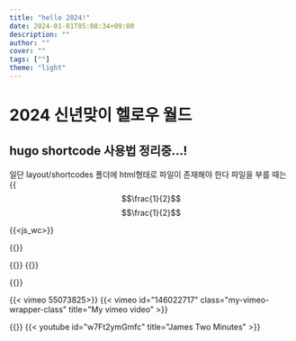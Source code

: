 ```yaml
---
title: "hello 2024!"
date: 2024-01-01T05:08:34+09:00
description: ""
author: ""
cover: ""
tags: [""]
theme: "light"
---
```


# 2024 신년맞이 헬로우 월드
## hugo shortcode 사용법 정리중...!
일단 layout/shortcodes 폴더에 html형태로 파일이 존재해야 한다
파일을 부를 때는 
{{<math>}}
$$\frac{1}{2}$$
$$\frac{1}{2}$$

{{<js_wc>}}

{{<test>}}

{{<test>}}
{{<youtube TYKqgGK7vow>}}

{{<tweet user="SanDiegoZoo" id="1453110110599868418">}}

{{< vimeo 55073825>}}
{{< vimeo id="146022717" class="my-vimeo-wrapper-class" title="My vimeo video" >}}

{{<youtube id="w7Ft2ymGmfc" autoplay="true" >}}
{{< youtube id="w7Ft2ymGmfc" title="James Two Minutes" >}}
